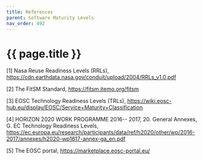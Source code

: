 ```yaml
---
title: References
parent: Software Maturity Levels
nav_order: 492
---
```


# {{ page.title }}

[1] Nasa Reuse Readiness Levels (RRLs), <https://cdn.earthdata.nasa.gov/conduit/upload/2004/RRLs_v1.0.pdf>

[2] The FitSM Standard, <https://fitsm.itemo.org/fitsm>

[3] EOSC Technology Readiness Levels (TRLs), <https://wiki.eosc-hub.eu/display/EOSC/Service+Maturity+Classification>

[4] HORIZON 2020 WORK PROGRAMME 2016-- 2017, 20. General Annexes, G. EC Technology Readiness Levels,
<https://ec.europa.eu/research/participants/data/ref/h2020/other/wp/2016-2017/annexes/h2020-wp1617-annex-ga_en.pdf>

[5] The EOSC portal, <https://marketplace.eosc-portal.eu/>
